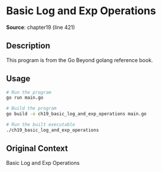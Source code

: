 # Basic Log and Exp Operations

**Source**: chapter19 (line 421)

## Description

This program is from the Go Beyond golang reference book.

## Usage

```bash
# Run the program
go run main.go

# Build the program
go build -o ch19_basic_log_and_exp_operations main.go

# Run the built executable
./ch19_basic_log_and_exp_operations
```

## Original Context

Basic Log and Exp Operations
